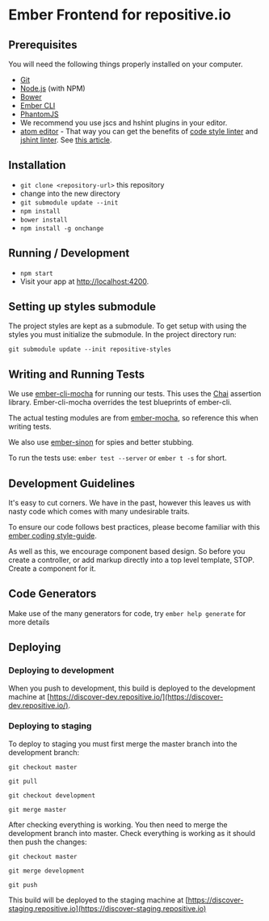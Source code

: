 # Ember Frontend for repositive.io

## Prerequisites

You will need the following things properly installed on your computer.

* [Git](http://git-scm.com/)
* [Node.js](http://nodejs.org/) (with NPM)
* [Bower](http://bower.io/)
* [Ember CLI](http://www.ember-cli.com/)
* [PhantomJS](http://phantomjs.org/)
* We recommend you use jscs and hshint plugins in your editor.
 * [atom editor](https://atom.io/) - That way you can get the benefits of [code style linter](https://atom.io/packages/linter-jscs) and [jshint linter](https://atom.io/packages/linter-jshint). See [this article](http://blog.yld.io/2015/04/15/using-jscs-and-jscs-fixer-for-atom/).

## Installation

* `git clone <repository-url>` this repository
* change into the new directory
* `git submodule update --init`
* `npm install`
* `bower install`
* `npm install -g onchange`

## Running / Development

* `npm start`
* Visit your app at [http://localhost:4200](http://localhost:4200).

## Setting up styles submodule
The project styles are kept as a submodule. To get setup with using the styles you must initialize the submodule. In the project directory run:
```
git submodule update --init repositive-styles
```

## Writing and Running Tests

We use [ember-cli-mocha](https://github.com/switchfly/ember-cli-mocha) for running our tests. This uses the [Chai](http://chaijs.com/) assertion library. Ember-cli-mocha overrides the test blueprints of ember-cli.

The actual testing modules are from [ember-mocha](https://github.com/switchfly/ember-mocha), so reference this when writing tests.

We also use [ember-sinon](https://github.com/csantero/ember-sinon) for spies and better stubbing.

To run the tests use: `ember test --server` or `ember t -s` for short.

## Development Guidelines
It's easy to cut corners. We have in the past, however this leaves us with nasty code which comes with many undesirable traits.

To ensure our code follows best practices, please become familiar with this [ember coding style-guide](https://github.com/netguru/ember-styleguide).

As well as this, we encourage component based design. So before you create a controller, or add markup directly into a top level template, STOP. Create a component for it.


## Code Generators

Make use of the many generators for code, try `ember help generate` for more details

## Deploying

### Deploying to development
When you push to development, this build is deployed to the development machine at [https://discover-dev.repositive.io/](https://discover-dev.repositive.io/).

### Deploying to staging
To deploy to staging you must first merge the master branch into the development branch:

```
git checkout master

git pull

git checkout development

git merge master
```

After checking everything is working. You then need to merge the development branch into master. Check everything is working as it should then push the changes:

```
git checkout master

git merge development

git push
```

This build will be deployed to the staging machine at [https://discover-staging.repositive.io](https://discover-staging.repositive.io)
